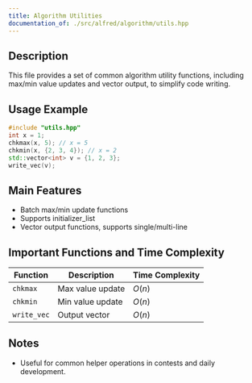 ```yaml
---
title: Algorithm Utilities
documentation_of: ./src/alfred/algorithm/utils.hpp
---
```


## Description

This file provides a set of common algorithm utility functions, including max/min value updates and vector output, to simplify code writing.

## Usage Example

```cpp
#include "utils.hpp"
int x = 1;
chkmax(x, 5); // x = 5
chkmin(x, {2, 3, 4}); // x = 2
std::vector<int> v = {1, 2, 3};
write_vec(v);
```

## Main Features
- Batch max/min update functions
- Supports initializer_list
- Vector output functions, supports single/multi-line

## Important Functions and Time Complexity

| Function    | Description      | Time Complexity |
| ----------- | ---------------- | --------------- |
| `chkmax`    | Max value update | $O(n)$          |
| `chkmin`    | Min value update | $O(n)$          |
| `write_vec` | Output vector    | $O(n)$          |

## Notes
- Useful for common helper operations in contests and daily development.
